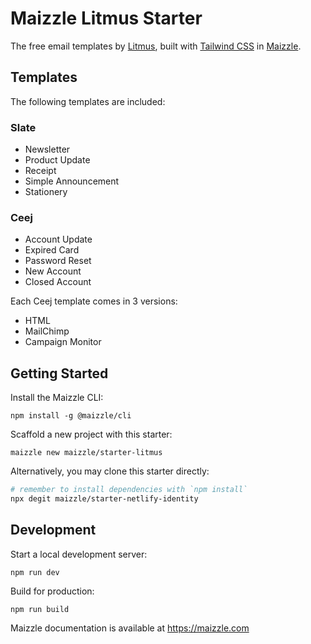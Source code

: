 # Maizzle Litmus Starter

The free email templates by [Litmus](https://litmus.com), built with [Tailwind CSS](https://tailwindcss.com) in [Maizzle](https://maizzle.com).

## Templates

The following templates are included:

### Slate

- Newsletter
- Product Update
- Receipt
- Simple Announcement
- Stationery

### Ceej

- Account Update
- Expired Card
- Password Reset
- New Account
- Closed Account

Each Ceej template comes in 3 versions:

- HTML
- MailChimp
- Campaign Monitor

## Getting Started

Install the Maizzle CLI:

```
npm install -g @maizzle/cli
```

Scaffold a new project with this starter:

```
maizzle new maizzle/starter-litmus
```

Alternatively, you may clone this starter directly:

```bash
# remember to install dependencies with `npm install`
npx degit maizzle/starter-netlify-identity
```

## Development

Start a local development server:

```
npm run dev
```

Build for production:

```
npm run build
```

Maizzle documentation is available at https://maizzle.com
